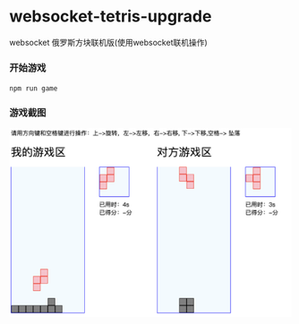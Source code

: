 # websocket-tetris-upgrade
websocket 俄罗斯方块联机版(使用websocket联机操作)
### 开始游戏
`npm run game`
### 游戏截图
![](game.png)